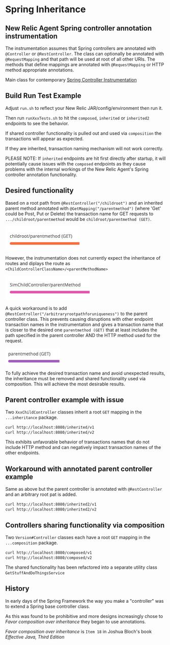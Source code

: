 # Spring Inheritance

## New Relic Agent Spring controller annotation instrumentation

The instrumentation assumes that Spring controllers are annotated with `@Controller` or `@RestController`.
The class can optionally be annotated with `@RequestMapping` and that path will be used at root of all other
URIs.  The methods that define mappings are annotated with `@RequestMapping` or HTTP method appropriate annotations.

Main class for contemporary
[Spring Controller Instrumentation](https://github.com/newrelic/newrelic-java-agent/blob/main/instrumentation/spring-4.3.0/src/main/java/com/nr/agent/instrumentation/SpringController_Instrumentation.java)

## Build Run Test Example

Adjust `run.sh` to reflect your New Relic JAR/config/environment then run it.

Then run `runXxxTests.sh` to hit the `composed`, `inherited` or `inherited2` endpoints to see the behavior.

If shared controller functionality is pulled out and used via `composition` the transactions
will appear as expected.

If they are inherited, transaction naming mechanism will not work correctly.

PLEASE NOTE: If `inherited` endpoints are hit first directly after startup, it will potentially cause issues
with the `composed` endpoints as they cause problems with the internal workings of the New Relic Agent's
Spring controller annotation functionality.

## Desired functionality

Based on a root path from `@RestController("/childroot")` and an inherited parent method
annotated with `@GetMapping("/parentmethod")` (where 'Get' could be Post, Put or Delete) the transaction name
for GET requests to `.../childroot/parentmethod` would be `childroot/parentmethod (GET)`.

![](desired.png)

However, the instrumentation does not currently expect the inheritance of routes and diplays the route as
`<ChildControllerClassName>/<parentMethodName>`

![](undesired.png)

A quick workaround is to add `@RestController("/arbitraryrootpathforuniqueness")` to the parent controller class.
This prevents causing disruptions with other endpoint transaction names in the instrumentation and gives
a transaction name that is closer to the desired one `parentmethod (GET)` that at least includes the path
specified in the parent controller AND the HTTP method used for the request.

![](workaround.png)

To fully achieve the desired transaction name and avoid unexpected results, the inheritance must be removed
and shared functionality used via composition.  This will achieve the most desirable results.

## Parent controller example with issue

Two `XxxChildController` classes inherit a root `GET` mapping in the `...inheritance` package.

```
curl http://localhost:8080/inherited/v1
curl http://localhost:8080/inherited/v2
```

This exhibits unfavorable behavior of transactions names that do not include HTTP method and
can negatively impact transaction names of the other endpoints.




## Workaround with annotated parent controller example

Same as above but the parent controller is annotated with `@RestController` and an arbitrary root pat is added.

```
curl http://localhost:8080/inherited2/v1
curl http://localhost:8080/inherited2/v2
```


## Controllers sharing functionality via composition

Two `Version#Controller` classes each have a root `GET` mapping in the `...composition` package.

```
curl http://localhost:8080/composed/v1
curl http://localhost:8080/composed/v2
```



The shared functionality has been refactored into a separate utility class `GetStuffAndDoThingsService`

## History

In early days of the Spring Framework the way you make a "controller" was to extend a Spring base controller class.

As this was found to be prohibitive and more designs increasingly chose to *Favor composition over inheritance* they began to use annotations.

*Favor composition over inheritance* is `Item 18` in Joshua Bloch's book *Effective Java, Third Edition*